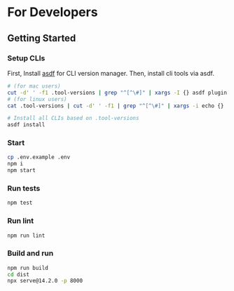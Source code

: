 # For Developers

## Getting Started

### Setup CLIs

First, Install [asdf](https://asdf-vm.com/) for CLI version manager. Then, install cli tools via asdf.

```sh
# (for mac users)
cut -d' ' -f1 .tool-versions | grep "^[^\#]" | xargs -I {} asdf plugin add {}
# (for linux users)
cat .tool-versions | cut -d' ' -f1 | grep "^[^\#]" | xargs -i echo {}

# Install all CLIs based on .tool-versions
asdf install
```

### Start

```sh
cp .env.example .env
npm i
npm start
```

### Run tests

```sh
npm test
```

### Run lint

```sh
npm run lint
```

### Build and run

```sh
npm run build
cd dist
npx serve@14.2.0 -p 8000
```
